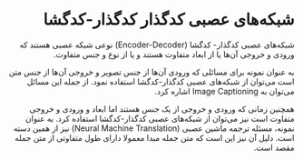 <div dir="rtl" align='right'>

# شبکه‌های عصبی کدگذار کدگذار-کدگشا

شبکه‌های عصبی کدگذار- کدگشا (Encoder-Decoder) نوعی شبکه عصبی هستند که ورودی و خروجی آن‌ها یا از ابعاد متفاوت هستند و یا از نوع و جنس متفاوت. 

به عنوان نمونه برای مسائلی که ورودی آن‌ها از جنس تصویر و خروجی آن‌ها از جنس متن است می‌توان از شبکه‌های عصبی کدگذار-کدگشا استفاده نمود. از جمله این مسائل می‌توان به Image Captioning  اشاره کرد.

همچنین زمانی که ورودی و خروجی از یک جنس هستند اما ابعاد و ورودی و خروجی متفاوت است نیز می‌توان از شبکه‌های عصبی کدگذار-کدگشا استفاده کرد. به عنوان نمونه، مسئله ترجمه ماشین عصبی (Neural Machine Translation) نیز از همین دسته است. دلیل آن نیز این است که متن جمله مبدا معمولا دارای طول متفاوتی از متن جمله مقصد است.

